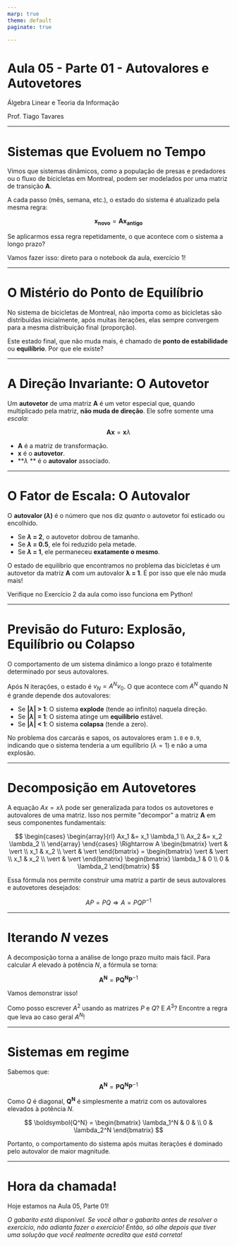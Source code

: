 ```yaml
---
marp: true
theme: default
paginate: true

---
```


# Aula 05 - Parte 01 - Autovalores e Autovetores

Álgebra Linear e Teoria da Informação

Prof. Tiago Tavares

---

# Sistemas que Evoluem no Tempo

Vimos que sistemas dinâmicos, como a população de presas e predadores ou o fluxo de bicicletas em Montreal, podem ser modelados por uma matriz de transição **A**.

A cada passo (mês, semana, etc.), o estado do sistema é atualizado pela mesma regra:

$$
\boldsymbol{x_{novo}} = \boldsymbol{A} \boldsymbol{x_{antigo}}
$$

Se aplicarmos essa regra repetidamente, o que acontece com o sistema a longo prazo?

Vamos fazer isso: direto para o notebook da aula, exercício 1!

---

# O Mistério do Ponto de Equilíbrio

No sistema de bicicletas de Montreal, não importa como as bicicletas são distribuídas inicialmente, após muitas iterações, elas sempre convergem para a mesma distribuição final (proporção).

Este estado final, que não muda mais, é chamado de **ponto de estabilidade** ou **equilíbrio**. Por que ele existe?

---

# A Direção Invariante: O Autovetor

Um **autovetor** de uma matriz **A** é um vetor especial que, quando multiplicado pela matriz, **não muda de direção**. Ele sofre somente uma *escala*:

$$
\boldsymbol{A}\boldsymbol{x} = \boldsymbol{x} \lambda
$$

*   **A** é a matriz de transformação.
*   **x** é o **autovetor**.
*   **$\lambda$ ** é o **autovalor** associado.

---

# O Fator de Escala: O Autovalor

O **autovalor ($\lambda$)** é o número que nos diz *quanto* o autovetor foi esticado ou encolhido.

*   Se **$\lambda$ = 2**, o autovetor dobrou de tamanho.
*   Se **$\lambda$ = 0.5**, ele foi reduzido pela metade.
*   Se **$\lambda$ = 1**, ele permaneceu **exatamente o mesmo**.

O estado de equilíbrio que encontramos no problema das bicicletas é um autovetor da matriz **A** com um autovalor **λ = 1**. É por isso que ele não muda mais!

Verifique no Exercício 2 da aula como isso funciona em Python!

---

# Previsão do Futuro: Explosão, Equilíbrio ou Colapso

O comportamento de um sistema dinâmico a longo prazo é totalmente determinado por seus autovalores.

Após N iterações, o estado é $v_N = A^N v_0$. O que acontece com $A^N$ quando N é grande depende dos autovalores:

*   Se **|$\lambda$| > 1**: O sistema **explode** (tende ao infinito) naquela direção.
*   Se **|$\lambda$| = 1**: O sistema atinge um **equilíbrio** estável.
*   Se **|$\lambda$| < 1**: O sistema **colapsa** (tende a zero).

No problema dos carcarás e sapos, os autovalores eram `1.0` e `0.9`, indicando que o sistema tenderia a um equilíbrio ($\lambda =1$) e não a uma explosão.

---

# Decomposição em Autovetores

A equação $Ax = x \lambda$ pode ser generalizada para todos os autovetores e autovalores de uma matriz. Isso nos permite "decompor" a matriz **A** em seus componentes fundamentais:


$$
\begin{cases}
\begin{array}{rl}
Ax_1 &= x_1 \lambda_1 \\
Ax_2 &= x_2 \lambda_2 \\
\end{array}
\end{cases} \Rightarrow A \begin{bmatrix} \vert & \vert \\ x_1 & x_2 \\ \vert & \vert \end{bmatrix} = \begin{bmatrix} \vert & \vert \\ x_1 & x_2 \\ \vert & \vert \end{bmatrix} \begin{bmatrix} \lambda_1 & 0 \\ 0 & \lambda_2 \end{bmatrix}
$$ 

Essa fórmula nos permite construir uma matriz a partir de seus autovalores e autovetores desejados:

$$
A P = P Q \Rightarrow A = P Q P^{-1}
$$

---

# Iterando $N$ vezes

A decomposição torna a análise de longo prazo muito mais fácil. Para calcular $A$ elevado à potência $N$, a fórmula se torna:

$$
\boldsymbol{A^N} = \boldsymbol{P} \boldsymbol{Q^N} \boldsymbol{P}^{-1}
$$

Vamos demonstrar isso!

Como posso escrever $A^2$ usando as matrizes $P$ e $Q$? E $A^3$? Encontre a regra que leva ao caso geral $A^N$!

---
# Sistemas em regime

Sabemos que:

$$
\boldsymbol{A^N} = \boldsymbol{P} \boldsymbol{Q^N} \boldsymbol{P}^{-1}
$$

Como $Q$ é diagonal, $\boldsymbol{Q^N}$ é simplesmente a matriz com os autovalores elevados à potência $N$.

$$
\boldsymbol{Q^N} = 
\begin{bmatrix}
    \lambda_1^N & 0 & \\
    0 & \lambda_2^N
\end{bmatrix}
$$

Portanto, o comportamento do sistema após muitas iterações é dominado pelo autovalor de maior magnitude.

---

# Hora da chamada!

Hoje estamos na Aula 05, Parte 01!

*O gabarito está disponível. Se você olhar o gabarito antes de resolver o exercício, não adianta fazer o exercício! Então, só olhe depois que tiver uma solução que você realmente acredita que está correta!*
